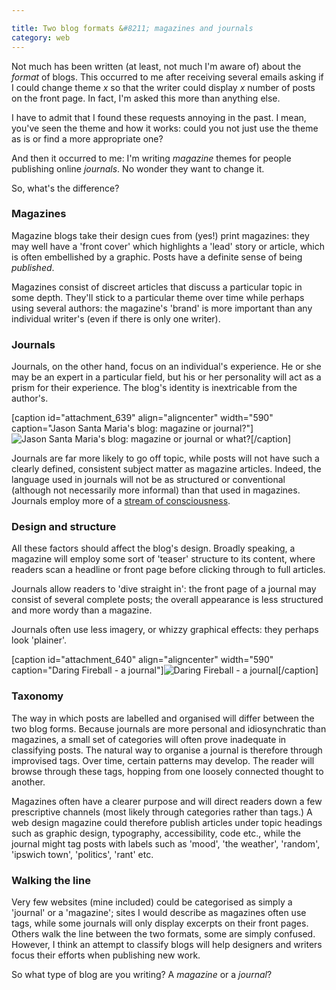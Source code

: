 ```yaml
---

title: Two blog formats &#8211; magazines and journals
category: web
---
```


Not much has been written (at least, not much I'm aware of) about the _format_ of blogs. This occurred to me after receiving several emails asking if I could change theme _x_ so that the writer could display _x_ number of posts on the front page. In fact, I'm asked this more than anything else.

I have to admit that I found these requests annoying in the past. I mean, you've seen the theme and how it works: could you not just use the theme as is or find a more appropriate one?

And then it occurred to me: I'm writing _magazine_ themes for people publishing online _journals_. No wonder they want to change it.

So, what's the difference?


### Magazines


Magazine blogs take their design cues from (yes!) print magazines: they may well have a 'front cover' which highlights a 'lead' story or article, which is often embellished by a graphic. Posts have a definite sense of being _published_.

Magazines consist of discreet articles that discuss a particular topic in some depth. They'll stick to a particular theme over time while perhaps using several authors: the magazine's 'brand' is more important than any individual writer's (even if there is only one writer).


### Journals


Journals, on the other hand, focus on an individual's experience. He or she may be an expert in a particular field, but his or her personality will act as a prism for their experience. The blog's identity is inextricable from the author's.

[caption id="attachment_639" align="aligncenter" width="590" caption="Jason Santa Maria's blog: magazine or journal?"]![Jason Santa Maria's blog: magazine or journal or what?](http://leonpaternoster.com/wp-content/uploads/2009/05/jsm.jpg)[/caption]

Journals are far more likely to go off topic, while posts will not have such a clearly defined, consistent subject matter as magazine articles. Indeed, the language used in journals will not be as structured or conventional (although not necessarily more informal) than that used in magazines. Journals employ more of a [stream of consciousness](http://en.wikipedia.org/wiki/Stream_of_consciousness_(narrative_mode)).


### Design and structure


All these factors should affect the blog's design. Broadly speaking, a magazine will employ some sort of 'teaser' structure to its content, where readers scan a headline or front page before clicking through to full articles.

Journals allow readers to 'dive straight in': the front page of a journal may consist of several complete posts; the overall appearance is less structured and more wordy than a magazine.

Journals often use less imagery, or whizzy graphical effects: they perhaps look 'plainer'.

[caption id="attachment_640" align="aligncenter" width="590" caption="Daring Fireball - a journal"]![Daring Fireball - a journal](http://leonpaternoster.com/wp-content/uploads/2009/05/daring.jpg)[/caption]


### Taxonomy


The way in which posts are labelled and organised will differ between the two blog forms. Because journals are more personal and idiosynchratic than magazines, a small set of categories will often prove inadequate in classifying posts. The natural way to organise a journal is therefore through improvised tags. Over time, certain patterns may develop. The reader will browse through these tags, hopping from one loosely connected thought to another.

Magazines often have a clearer purpose and will direct readers down a few prescriptive channels (most likely through categories rather than tags.) A web design magazine could therefore publish articles under topic headings such as graphic design, typography, accessibility, code etc., while the journal might tag posts with labels such as 'mood', 'the weather', 'random', 'ipswich town', 'politics', 'rant' etc.


### Walking the line


Very few websites (mine included) could be categorised as simply a 'journal' or a 'magazine'; sites I would describe as magazines often use tags, while some journals will only display excerpts on their front pages. Others walk the line between the two formats, some are simply confused. However, I think an attempt to classify blogs will help designers and writers focus their efforts when publishing new work.

So what type of blog are you writing? A _magazine_ or a _journal_?
